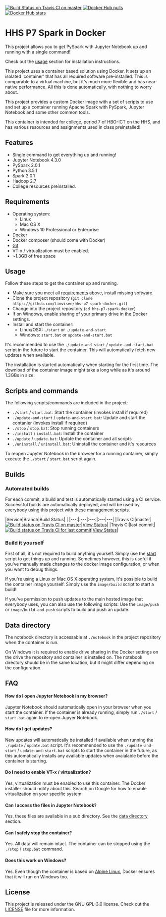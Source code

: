 [![Build Status on Travis CI on master](https://travis-ci.org/timvisee/hhs-p7-spark-docker.svg?branch=master)](#automated-builds)
[![Docker Hub pulls](https://img.shields.io/docker/pullsd/timvisee/hhs-p7-spark-docker.svg)](https://hub.docker.com/r/timvisee/hhs-p7-spark-docker/)
[![Docker Hub stars](https://img.shields.io/docker/stars/timvisee/hhs-p7-spark-docker.svg)](https://hub.docker.com/r/timvisee/hhs-p7-spark-docker/)

# HHS P7 Spark in Docker
This project allows you to get PySpark with Jupyter Notebook up and running
with a single command!

Check out the [usage](#usage) section for installation instructions.

This project uses a container based solution using Docker. It sets up an
isolated 'container' that has all required software pre-installed. This
is comparable to a virtual machine, but it's much more flexible and has
near-native performance. All this is done automatically, with nothing to
worry about.

This project provides a custom Docker image with a set of scripts to use and
set up a container running Apache Spark with PySpark, Jupyter Notebook and some
other common tools.

This container is intended for college, period 7 of HBO-ICT on the HHS,
and has various resources and assignments used in class preinstalled!

## Features
* Single command to get everything up and running!
* Jupyter Notebook 4.3.0
* PySpark 2.0.1
* Python 3.5.1
* Spark 2.0.1
* Hadoop 2.7
* College resources preinstalled.

## Requirements
* Operating system:
    * Linux
    * Mac OS X
    * Windows 10 Professional or Enterprise
* [Docker](https://www.docker.com/)
* Docker composer (should come with Docker)
* [Git](https://git-scm.com/)
* VT-x / virtualization must be enabled.
* ~1.3GB of free space

## Usage
Follow these steps to get the container up and running.
* Make sure you meet all [requirements](#requirements) above,
  install missing software.
* Clone the project repository
  (`git clone https://github.com/timvisee/hhs-p7-spark-docker.git`)
* Change into the project repository
  (`cd hhs-p7-spark-docker`)
* If on Windows, enable sharing of your primary drive in the Docker settings.
* Install and start the container:
    * Linux/OSX: `./start` or `./update-and-start`
    * Windows: `start.bat` or `update-and-start.bat`

It's recommended to use the `./update-and-start` / `update-and-start.bat`
script in the future to start the container. This will automatically fetch
new updates when available.

The installation is started automatically when starting for the first time.
The download of the container image might take a long while as it's around
1.3GBs in size.

## Scripts and commands
The following scripts/commands are included in the project:
* `./start` / `start.bat`:
  Start the container (invokes install if required)
* `./update-and-start` / `update-and-start.bat`:
  Update and start the contanier (invokes install if required)
* `./stop` / `stop.bat`:
  Stop running containers
* `./install` / `install.bat`:
  Install the container
* `./update` / `update.bat`:
  Update the container and all scripts
* `./uninstall` / `uninstall.bat`:
  Uninstall the container and it's resources

To reopen Jupyter Notebook in the browser for a running container,
simply execute the `./start` / `start.bat` script again.

## Builds
### Automated builds
For each commit, a build and test is automatically started using a CI service.
Successful builds are automatically deployed, and will be used by everybody
using this project with these management scripts.

|Service|Branch|Build Status| |
|---:|:---|:---:|:---|---|
|Travis CI|master|[![Build status on Travis CI on master](https://travis-ci.org/timvisee/hhs-p7-spark-docker.svg?branch=master)](https://travis-ci.org/timvisee/hhs-p7-spark-docker)|[View Status](https://travis-ci.org/timvisee/hhs-p7-spark-docker)|
|Travis CI|last commit|[![Build status on Travis CI for last commit](https://travis-ci.org/timvisee/hhs-p7-spark-docker.svg)](https://travis-ci.org/timvisee/hhs-p7-spark-docker)|[View Status](https://travis-ci.org/timvisee/hhs-p7-spark-docker)|

### Build it yourself
First of all, it's not required to build anything yourself. Simply use the
[start](#usage) script to get things up and running.
Sometimes however, this is useful if you've manually made changes to the docker
image configuration, or when you want to debug things.

If you're using a Linux or Mac OS X operating system, it's possible to build
the container image yourself.
Simply use the `image/build` script to start a build!

If you've permission to push updates to the main hosted image that everybody
uses, you can also use the following scripts:
Use the `image/push` or `image/build-and-push` scripts to build and push an
update.

## Data directory
The notebook directory is accessable at `./notebook` in the project repository
when the container is run.

On Windows it is required to enable drive sharing in the Docker settings on the
drive the repository and container is installed on. The notebook directory
should be in the same location, but it might differ depending on the
configuration.

## FAQ
#### How do I open Jupyter Notebook in my browser?
Jupyter Notebook should automatically open in your browser when you start the
container.
If the container is already running, simply run `./start` / `start.bat` again
to re-open Jupyer Notebook.

#### How do I get updates?
New updates will automatically be installed if available when running the
`./update` / `update.bat` script. It's recommended to use the
`./update-and-start` / `update-and-start.bat` scripts to start the container
in the future, as this automatically installs any available updates when
avaialable before the container is starting.

#### Do I need to enable VT-x / virtualization?
Yes, virtualization must be enabled to use this container.
The Docker installer should notify about this.
Search on Google for how to enable virtualization on your specific system.

#### Can I access the files in Jupyter Notebook?
Yes, these files are available in a sub directory.
See the [data directory](#data-directory) section.

#### Can I safely stop the container?
Yes. All data will remain intact.
The container can be stopped using the `./stop` / `stop.bat` command.

#### Does this work on Windows?
Yes. Even though the container is based on
[Alpine Linux](https://alpinelinux.org/), Docker ensures that it will run on
Windows too.

## License
This project is released under the GNU GPL-3.0 license.
Check out the [LICENSE](LICENSE) file for more information.

